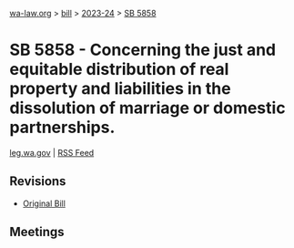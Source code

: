 [wa-law.org](/) > [bill](/bill/) > [2023-24](/bill/2023-24/) > [SB 5858](/bill/2023-24/sb/5858/)

# SB 5858 - Concerning the just and equitable distribution of real property and liabilities in the dissolution of marriage or domestic partnerships.
[leg.wa.gov](https://app.leg.wa.gov/billsummary?BillNumber=5858&Year=2023&Initiative=false) | [RSS Feed](./rss.xml)

## Revisions
* [Original Bill](1/)

## Meetings